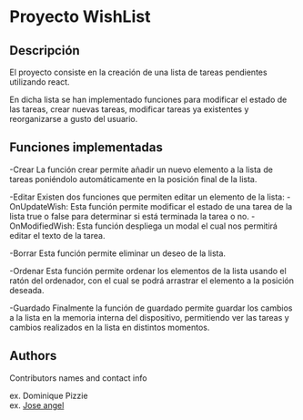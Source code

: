 # Proyecto WishList
 
 
## Descripción
 
El proyecto consiste en la creación de una lista de tareas pendientes utilizando react.
 
En dicha lista se han implementado funciones para modificar el estado de las tareas, crear nuevas tareas, modificar tareas ya existentes y reorganizarse a gusto del usuario.
 
## Funciones implementadas
 
-Crear
    La función crear permite añadir un nuevo elemento a la lista de tareas poniéndolo automáticamente en la posición final de la lista.
 
-Editar
    Existen dos funciones que permiten editar un elemento de la lista:
               -OnUpdateWish: Esta función permite modificar el estado de una tarea de la lista true o false para determinar si está terminada la tarea o no.
               -OnModifiedWish: Esta función despliega un modal el cual nos permitirá editar el texto de la tarea.
 
-Borrar
    Esta función permite eliminar un deseo de la lista.
   
-Ordenar
    Esta función permite ordenar los elementos de la lista usando el ratón del ordenador, con el cual se podrá arrastrar el elemento a la posición deseada.
 
-Guardado
    Finalmente la función de guardado permite guardar los cambios a la lista en la memoria interna del dispositivo, permitiendo ver las tareas y cambios realizados en la lista en distintos momentos.

## Authors

Contributors names and contact info

ex. Dominique Pizzie  
ex. [Jose angel](https://github.com/josang1567)
